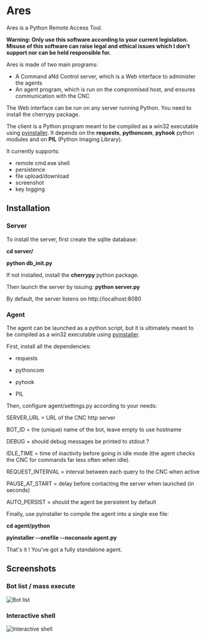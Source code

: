 # Ares
Ares is a Python Remote Access Tool.

__Warning: Only use this software according to your current legislation. Misuse of this software can raise legal and ethical issues which I don't support nor can be held responsible for.__

Ares is made of two main programs:

- A Command aNd Control server, which is a Web interface to administer the agents
- An agent program, which is run on the compromised host, and ensures communication with the CNC

The Web interface can be run on any server running Python. You need to install the cherrypy package.

The client is a Python program meant to be compiled as a win32 executable using [pyinstaller](https://github.com/pyinstaller/pyinstaller "pyinstaller"). It depends on the __requests__, __pythoncom__, __pyhook__ python modules and on __PIL__ (Python Imaging Library). 

It currently supports:
- remote cmd.exe shell
- persistence
- file upload/download
- screenshot
- key logging

## Installation

### Server

To install the server, first create the sqlite database:

__cd server/__

__python db_init.py__

If not installed, install the __cherrypy__ python package.

Then launch the server by issuing:
__python server.py__

By default, the server listens on http://localhost:8080

### Agent

The agent can be launched as a python script, but it is ultimately meant to be compiled as a win32 executable using [pyinstaller](https://github.com/pyinstaller/pyinstaller "pyinstaller").

First, install all the dependencies:

- requests

- pythoncom

- pyhook

- PIL

Then, configure agent/settings.py according to your needs:

SERVER_URL = URL of the CNC http server

BOT_ID = the (unique) name of the bot, leave empty to use hostname

DEBUG = should debug messages be printed to stdout ?

IDLE_TIME = time of inactivity before going in idle mode (the agent checks the CNC for commands far less often when idle).

REQUEST_INTERVAL = interval between each query to the CNC when active

PAUSE_AT_START = delay before contacting the server when launched (in seconds)

AUTO_PERSIST = should the agent be persistent by default

Finally, use pyinstaller to compile the agent into a single exe file:

__cd agent/python__

__pyinstaller --onefile --noconsole agent.py__

That's it ! You've got a fully standalone agent.


## Screenshots
### Bot list / mass execute
![Bot list](https://raw.githubusercontent.com/sweetsoftware/Ares/master/doc/sc_botlist.PNG "Bot list")
### Interactive shell
![Interactive shell](https://raw.githubusercontent.com/sweetsoftware/Ares/master/doc/sc_shell.PNG "Bot shell")

